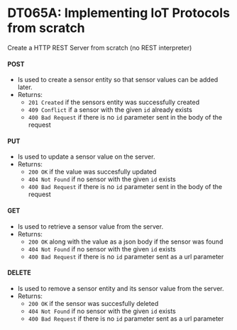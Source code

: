 # DT065A: Implementing IoT Protocols from scratch

Create a HTTP REST Server from scratch (no REST interpreter)

#### POST
- Is used to create a sensor entity so that sensor values can be added later. 
- Returns: 
  - `201 Created` if the sensors entity was successfully created 
  - `409 Conflict` if a sensor with the given `id` already exists
  - `400 Bad Request` if there is no `id` parameter sent in the body of the request

#### PUT
- Is used to update a sensor value on the server. 
- Returns:
  - `200 OK` if the value was succesfully updated
  - `404 Not Found` if no sensor with the given `id` exists
  - `400 Bad Request` if there is no `id` parameter sent in the body of the request

#### GET
- Is used to retrieve a sensor value from the server. 
- Returns:
  - `200 OK` along with the value as a json body if the sensor was found
  - `404 Not Found` if no sensor with the given `id` exists
  - `400 Bad Request` if there is no `id` parameter sent as a url parameter

#### DELETE
- Is used to remove a sensor entity and its sensor value from the server. 
- Returns:
  - `200 OK` if the sensor was succesfully deleted
  - `404 Not Found` if no sensor with the given `id` exists
  - `400 Bad Request` if there is no `id` parameter sent as a url parameter

